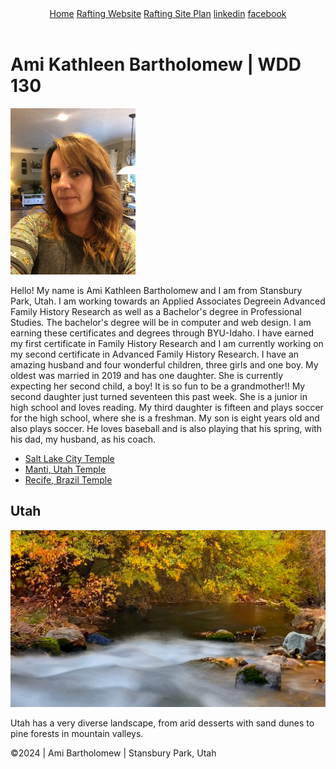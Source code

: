 <!DOCTYPE html>
<html lang="en-US">
    
<head>
    <meta charset="utf-8">
    <meta name="viewport" content="width=device-width,initial-scale=1.0">
    <title>Ami Bartholomew | WDD 130</title>
    <meta name="description" content="This is my very own home page that I have designed for the my web design course through BYU-Idaho, WDD 130.">
    <meta name="author" content="Ami Bartholomew">
    <link rel="stylesheet" href="styles/styles.css">
</head>

<body>
    <header>
        <nav>
            <a href="#">Home</a>
            <a href="wwr/">Rafting Website</a>
            <a href="wwr/site-plan-rafting.html">Rafting Site Plan</a>
            <a href="https://www.linkedin.com/in/ami-bartholomew-683b7b165">linkedin</a>
            <a href="https://www.facebook.com/amigaryj/">facebook</a>
        </nav>
    </header>
    <main>
        <h1>Ami Kathleen Bartholomew | WDD 130</h1>
        <img src="images/profile.jpg" alt="Hello, my name is Ami Kathleen Bartholomew" width="200">
        <p>Hello! My name is Ami Kathleen Bartholomew and I am from Stansbury Park, Utah. 
            I am working towards an Applied Associates Degreein Advanced Family History 
            Research as well as a Bachelor's degree in Professional Studies. The bachelor's 
            degree will be in computer and web design. I am earning these certificates and degrees 
            through BYU-Idaho. I have earned my first certificate in Family History Research and I am 
            currently working on my second certificate in Advanced Family History Research. I have an 
            amazing husband and four wonderful children, three girls and one boy. My oldest was married 
            in 2019 and has one daughter. She is currently expecting her second child, a boy! It is so 
            fun to be a grandmother!! My second daughter just turned seventeen this past week. She is a 
            junior in high school and loves reading. My third daughter is fifteen and plays soccer for 
            the high school, where she is a freshman. My son is eight years old and also plays soccer. 
            He loves baseball and is also playing that his spring, with his dad, my husband, as his coach.</p>
        <ul class="box indent">
            <li><a href="https://www.churchofjesuschrist.org/temples/details/salt-lake-temple?lang=eng" target="_blank">Salt Lake City Temple</a></li>
            <li><a href="https://www.churchofjesuschrist.org/temples/details/manti-utah-temple?lang=eng" target="-blank">Manti, Utah Temple</a></li>
            <li><a href="https://www.churchofjesuschrist.org/temples/details/recife-brazil-temple?lang=eng" target="_blank">Recife, Brazil Temple</a></li>
        </ul>
    </main>
    <aside class="box">
        <h2>Utah</h2>
        <img src="images/utah.jpg" alt="Utah">
        <p>Utah has a very diverse landscape, from arid desserts with sand dunes to pine forests in mountain valleys.</p>
    </aside>
    <footer>
        <p>©2024 | Ami Bartholomew | Stansbury Park, Utah</p>
    </footer>
</body>
<!--11 March 2024-->
</html>
 
